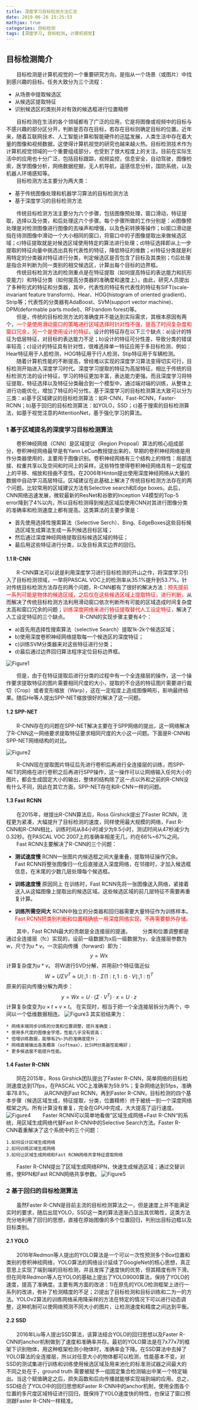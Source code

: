 ```yaml
---
title: 深度学习目标检测方法汇总
date: 2019-06-26 15:25:53
mathjax: true
categories: 目标检测
tags: [深度学习, 目标检测, 计算机视觉]
---
```


## 目标检测简介  

&emsp;&emsp;目标检测是计算机视觉的一个重要研究方向，是指从一个场景（或图片）中找到感兴趣的目标。任务大致分为三个流程：

* 从场景中提取候选区
* 从候选区提取特征
* 识别候选区的类别并对有效的候选框进行位置精修

&emsp;&emsp;目标检测在生活的各个领域都有了广泛的应用，它是将图像或视频中的目标与不感兴趣的部分区分开，判断是否存在目标，若存在目标则确定目标的位置。近年来，随着互联网技术、人工智能计算和智能硬件的迅猛发展，人类生活中存在着大量的图像和视频数据，这使得计算机视觉的研究也越来越火热。目标检测技术作为计算机视觉领域的一个重要组成部分，也受到了很大程度上的关注。目前在实际生活中的应用也十分广泛，包括目标跟踪，视频监控，信息安全，自动驾驶，图像检索，医学图像分析，网络数据挖掘，无人机导航，遥感信息分析，国防系统，以及机器人环境感知等。  
&emsp;&emsp;目标检测方法主要分为两大类：

* 基于传统图像处理和机器学习算法的目标检测方法
* 基于深度学习的目标检测方法

&emsp;&emsp;传统目标检测方法主要分为六个步骤，包括图像预处理，窗口滑动，特征提取，选择以及分类，和后处理这六个步骤。每个步骤所做的工作分别是：a)图像预处理是对检测图像进行图像的去噪声和增强，以及色彩转换等操作；b)窗口滑动是指在待测图像中滑动一个大小相同的窗口，将窗口中的子图像提取出来做候选区域；c)特征提取就是对候选区域使用特定的算法进行处理；d)特征选择即从上一步提取的特征向量中挑选出具有代表性的特征，降低特征的维数；e)特征分类就是利用特定的分类器对特征进行分类，判定候选区是否包含了目标及其类别；f)后处理是指合并判断为同一类别的相交候选区，计算出每个目标的边界框。  
&emsp;&emsp;传统目标检测方法的检测重点是在特征提取（如何提高特征的表达能力和抗形变能力）和特征分类（如何提高分类器的准确度和速度上）。由此，研究人员提出了多种形式的特征和分类器，其中，代表性的特征有代表性的特征有SIFT(scale-invariant feature transform)、Hear、HOG(histogram of oriented gradient)、Strip等；代表性的分类器有AdaBoost、SVM(support vector machine)、DPM(deformable parts model)、RF(random forest)等。  
&emsp;&emsp;但是，传统的目标检测方法的准确度并不能达到实际需求，其根本原因有两个，<font color=#ff000>一个是使用滑动窗口的策略进行区域选择时针对性不强，提高了时间复杂度和窗口冗余，另一个是使用设计的特征。</font>设计的特征存在以下三个缺点：a)设计的特征为低层特征，对目标的表达能力不足；b)设计的特征可分性差，导致分类的错误率较高；c)设计的特征具有针对性，很难选择单一特征应用于多目标检测，例如：Hear特征用于人脸检测，HOG特征用于行人检测，Stip特征用于车辆检测。  
&emsp;&emsp;随着计算机性能的不断提高，曾经难以实现的深度学习算法变得切实可行，目标检测开始进入深度学习时代。深度学习提取的特征为高层特征，相比于传统的目标检测方法的设计特征，学习的特征更加丰富，表达能力更强。而且深度学习将特征提取，特征选择以及特征分类融合到一个模型中，通过端对端的训练，从整体上进行功能优化，增加了特征的可分性。基于深度学习的目标检测算法大致可以分为三类：a)基于区域建议的目标检测算法：如R-CNN，Fast-RCNN，Faster-RCNN；b)基于回归的目标检测算法：如YOLO，SSD；c)基于搜索的目标检测算法，如基于视觉注意的AttentionNet，基于强化学习的算法。  

### 1 基于区域提名的深度学习目标检测算法

&emsp;&emsp;卷积神经网络（CNN）是区域提议（Region Propoal）算法的核心组成部分，卷积神经网络最早是有Yann LeCun教授提出来的，早期的卷积神经网络是用作分类器使用的，主要用于图像识别。卷积神经网络有三个结构上的特性：局部连接、权重共享以及空间和时间上的采样。这些特性使得卷积神经网络具有一定程度上的平移、缩放和扭曲不变性。在2006年Hinton提出使用深度神经网络从大量的数据中自动学习高层特征。区域建议在此基础上解决了传统目标检测方法存在的两个问题。比较常用的区域建议方法有Selective search和Edge boxes。此后，CNN网络迅速发展，微软最新的ResNet和谷歌的Inception V4模型的Top-5 error降到了4%以内，所以目标检测得到候选区域后使用CNN对其进行图像分类的准确率和检测速度上都有提高。这类算法的主要步骤是：

* 首先使用选择性搜索算法（Selective Serch）、Bing、EdgeBoxes这些目标候选区域生成算法生成一系列候选目标区域；
* 然后通过深度神经网络提取目标候选区域的特征；
* 最后用这些特征进行分类，以及目标真实边界的回归。

#### 1.1 R-CNN

&emsp;&emsp;R-CNN算法可以说是利用深度学习进行目标检测的开山之作，将深度学习引入了目标检测领域，一举将PASCAL VOC上的检测率从35.1%提升到53.7%。针对传统目标检测方法存在的两个问题，R-CNN都有了很好的解决方法：<font color=#ff000>预先提前一系列可能是物体的候选区域，之后仅在这些候选区域上提取特征，进行判断，</font>从而解决了传统目标检测方法利用滑动窗口依次判断所有可能的区域造成时间复杂度太高和窗口冗余的问题；<font color=#ff000>训练深度网络来进行特征提取替代人工设定特征，</font>解决了人工设定特征的三个缺点。
&emsp;&emsp;R-CNN的实现步骤主要有4个：

* a)首先用选择性搜索算法（selective Search）提取1k-2k个候选区域；
* b)使用深度卷积神经网络提取每一个候选区的深度特征；
* c)训练SVM分类器来对这些特征进行分类；
* d)最后通过边界回归算法程序定位目标边界框。

![Figure1](深度学习目标检测方法汇总/Figuer1.png)

&emsp;&emsp;但是，由于在特征提取后进行分类的过程中有一个全连接层的操作，这一个操作要求提取特征的图片需要相同尺度的大小，提取的不合适的特征图片需要进行裁切（Crop）或者变形缩放（Warp），这在一定程度上造成图像畸形，影响最终结果。随后He等人提出SPP-NET缩放很好的解决了这一问题。

#### 1.2 SPP-NET

&emsp;&emsp;R-CNN存在的问题在SPP-NET解决主要在于SPP网络的提出，这一网络解决了R-CNN这一网络要求提取特征要求相同尺度的大小这一问题。下面是R-CNN和SPP-NET网络结构的对比。

![Figure2](深度学习目标检测方法汇总/Figuer2.png)

&emsp;&emsp;R-CNN现在提取图片特征后先进行卷积后再进行全连接层的训练，而SPP-NET的网络在进行卷积之后再进行SPP操作，这一操作可以让网络输入任何大小的图片，都会生成固定大小的输出，整体的结构除了这一点以外和之前的R-CNN没有什么不同，因此在其它方面，SPP-NET存在和R-CNN一样的问题。

#### 1.3 Fast RCNN

&emsp;&emsp;在2015年，继提出R-CNN算法后，Ross Girshick提出了Faster RCNN，流程更为紧凑，大幅提升了目标检测的速度，同样使用最大规模的网络，Fast R-CNN和R-CNN相比，训练时间从84小时减少为9.5小时，测试时间从47秒减少为0.32秒。在PASCAL VOC 2007上的准确率相差无几，约在66%~67%之间。
&emsp;&emsp;Fast RCNN主要解决了R-CNN的三个问题：

* **测试速度慢**
  RCNN一张图片内候选框之间大量重叠，提取特征操作冗余。
  Fast RCNN将整张图像归一化后直接送入深度网络，在邻接时，才加入候选框信息，在末尾的少数几层处理每个候选框。

* **训练速度慢**
  原因同上
  在训练时，Fast RCNN先将一张图像送入网络，紧接着送入从这幅图像上提取出的候选区域。这些候选区域的前几层特征不需要再重复计算。

* **训练所需空间大**
  RCNN中独立的分类器和回归器需要大量特征作为训练样本。
  <font color=#ff000>Fast RCNN把类别判断和位置精确统一用深度网络实现，不再需要额外存储。</font>

&emsp;&emsp;其中，Fast RCNN最大的贡献是全连接层的提速。
&emsp;&emsp;分类和位置调整都是通过全连接层（fc）实现的，设前一级数据为x后一级数据为y，全连接层参数为w，尺寸为$u*v$。一次前向传播（forward）即为：$$y = Wx$$
    计算复杂度为$u*v$。
    将W进行SVD分解，并用前t个特征值近似$$W=U\Sigma   V^T\approx U(:,1:t)\cdot \Sigma  (1:t,1:t)\cdot V(:,1:t)^T$$
    原来的前向传播分解为两步：$$y = Wx = U\cdot (\Sigma   \cdot V^T)\cdot x = U\cdot z$$
    计算复杂度变为$u\times t+v\times t$。
    在实现时，相当于把一个全连接层拆分为两个，中间以一个低维数据相连。
![Figure3](深度学习目标检测方法汇总/Figuer3.png)
    其实验结果为：

    * 网络末端同步训练的分类和位置调整，提升准确度；
    * 使用多尺度的图像金字塔，性能几乎没有提高；
    * 倍增训练数据，能够有2%~3%的准确度提升；
    * 网络直接输出各类概率（softmax），比SVM分类器性能略好；
    * 更多候选窗不能提升性能。

#### 1.4 Faster R-CNN

&emsp;&emsp;同在2015年，Ross Girshick团队提出了Faster R-CNN，简单网络的目标检测速度达到17fps，在PASCAL VOC上准确率为59.9%；复杂网络达到5fps，准确率78.8%。
&emsp;&emsp;从RCNN到Fast RCNN，再到Faster R-CNN，目标检测的四个基本步骤（候选区域生成，特征提取，分类，位置精修）终于被统一到一个深度网络框架之内。所有计算没有重复，完全在GPU中完成，大大提高了运行速度。
![Figure4](深度学习目标检测方法汇总/Figuer4.png)
&emsp;&emsp;Faster RCNN可以简单地看做”区域生成网络+Fast R-CNN“的系统，用区域生成网络代替Fast R-CNN中的Selective Search方法。Faster R-CNN着重解决了这个系统中的三个问题：

    1.如何设计区域生成网络
    2.如何训练区域生成网络
    3.如何让区域生成网络和Fast RCNN网络共享特征提取网络
&emsp;&emsp;Faster R-CNN提出了区域生成网络RPN，快速生成候选区域；通过交替训练，使RPN和Fast RCNN网络共享参数。
![Figure5](深度学习目标检测方法汇总/Figuer5.png)

### 2 基于回归的目标检测算法

&emsp;&emsp;虽然Faster R-CNN是目前主流的目标检测算法之一，但是速度上并不能满足实时的要求，随后出现YOLO，SSD这一类的算法逐渐凸显出其优略性，这类方法充分地利用了回归的思想，直接在原始图像的多个位置回归，判别出目标边框以及目标类别。

#### 2.1 YOLO

&emsp;&emsp;2016年Redmon等人提出的YOLO算法是一个可以一次性预测多个Box位置和类别的卷积神经网络，YOLO算法的网络设计延续了GoogleNet的核心思想，真正意思上实现了端到端的目标检测，并且发挥了速度快的优势，但其精度有所下滑。但在同年Redmon等人在YOLO的基础上提出了YOLO9000算法，保持了YOLO的速度，提高了准确度。主要有两方面的改进：1)在原先的YOLO检测框架上进行一系列的改进，弥补了检测精度的不足；2)提出了目标检测和目标训练和二为一的方法。YOLOv2算法的训练网络采用降采样的方法在特定的情况下可以进行动态调整，这种机制可以使网络预测不同大小的图片，让检测速度和精度之间达到平衡。

#### 2.2 SSD

&emsp;&emsp;2016年Liu等人提出SSD算法，该算法结合YOLO的回归思想以及Faster R-CNN的anchor机制做到了速度和准确率并存。最初的YOLO算法是在7x77x7的框架下识别物体，用这种框架检测小物体时，准确率会下降。在SSD算法中去掉了YOLO算法的全连接层，所以对任意大小的物体都可以检测，性能基本不变。对SSD的测试集进行训练和训练使用候选区域及用来池化的标准测试器之间最大的不同之处在于，ground truth 需要被赋予一组固定集合检测输出中某一个特定输出。当这个赋值确定之后，损失函数和后向传播就能够实现端到端的应用。总之，SSD结合了YOLO中的回归思想和Faster R-CNN中的anchor机制，使用全图各个位置的多尺度区域特征进行回归，既保持了YOLO速度快的特性，也保证了窗口预测跟Faster R-CNN一样精准。
